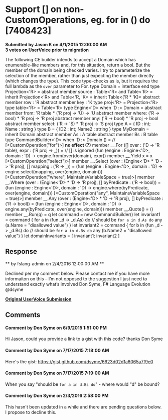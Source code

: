 # Support [<ProjectionParameter>] on non-CustomOperations, eg. for in () do [7408423] #

**Submitted by Jason K on 4/1/2015 12:00:00 AM**  
**3 votes on UserVoice prior to migration**  

The following CE builder intends to accept a Domain which has enumerable-like members and, for this situation, return a bool. But the member of the domain being checked varies. I try to parameterize the selection of the member, rather than just expecting the member directly (which changes the type).
This code type-checks as is, but it requires the full lambda as the `over` parameter to For.
type Domain = interface end
type Projection<'R> =
abstract member source : Table<'R>
and Table<'R> = inherit Projection<'R>
and Table<'R, 'K> =
inherit Table<('R * 'K)>
abstract member row : 'R
abstract member key : 'K
type proj<'R> = Projection<'R>
type table<'R> = Table<'R>
type Engine<'D> when 'D :> Domain =
abstract member from: 'R table * ('R proj -> 'U) -> 'U
abstract member where: ('R -> bool) * 'R proj -> 'R proj
abstract member any: ('R -> bool) * 'R proj -> bool
abstract member select: ('R -> 'S) * 'R proj -> 'S proj
type A = { ID : int; Name : string }
type B = { ID2 : int; Name2 : string }
type MyDomain =
inherit Domain
abstract member As : A table
abstract member Bs : B table
type CommandBuilder<'D> when 'D :> Domain () =
// [<CustomOperation("for")>] **no effect (?)**
member __.For ([<ProjectionParameter>] over : ('D -> 'R table), expr : ('R proj -> _)) = // [<ProjectionParameter>] is ignored
(fun (engine : Engine<'D>, domain : 'D) -> engine.from(over(domain), expr))
member __.Yield x = x
[<CustomOperation("select")>]
member __.Select (over : (Engine<'D> * 'D -> 'R proj), [<ProjectionParameter>] mapping : ('R -> _)) =
(fun (engine : Engine<'D>, domain : 'D) -> engine.select(mapping, over(engine, domain)))
[<CustomOperation("where", MaintainsVariableSpace = true)>]
member __.Where (over : (Engine<'D> * 'D -> 'R proj), [<ProjectionParameter>] byPredicate : ('R -> bool)) =
(fun (engine : Engine<'D>, domain : 'D) -> engine.where(byPredicate, over(engine, domain)))
[<CustomOperation("any", MaintainsVariableSpace = true)>]
member __.Any (over : (Engine<'D> * 'D -> 'R proj), [<ProjectionParameter>] byPredicate : ('R -> bool)) =
(fun (engine : Engine<'D>, domain : 'D) -> engine.any(byPredicate, over(engine, domain)))
member __.Quote() = ()
member __.Run(q) = q
let command = new CommandBuilder<MyDomain>()
let invariant1 =
command {
for a in (fun _d -> _d.As) do // should be `for a in d.As do`
any (a.Name = "disallowed value")
}
let invariant2 =
command {
for b in (fun _d -> _d.Bs) do // should be `for a in d.Bs do`
any (b.Name2 = "disallowed value")
}
let domainInvariants = [ invariant1; invariant2 ]



## Response ##
** by fslang-admin on 2/4/2016 12:00:00 AM **

Declined per my comment below. Please contact me if you have more informaiton on this – I’m not opposed to the suggestion I just need to understand exactly what’s involved
Don Syme, F# Language Evolution @dsyme


**[Original UserVoice Submission](https://fslang.uservoice.com/forums/245727-f-language/suggestions/7408423)**


## Comments ##


#### Comment by Don Syme on 6/9/2015 1:51:00 PM ####
Hi Jason, could you provide a link to a gist with this code? thanks
Don Syme


#### Comment by Don Syme on 7/17/2015 7:18:00 AM ####
Here's the gist: https://gist.github.com/dsyme/6623d02d1a6065a7f9e0


#### Comment by Don Syme on 7/17/2015 7:19:00 AM ####
When you say "should be `for a in d.Bs do`" - where would "d" be bound?


#### Comment by Don Syme on 2/3/2016 2:58:00 PM ####
This hasn't been updated in a while and there are pending questions below. I propose to decline this.

